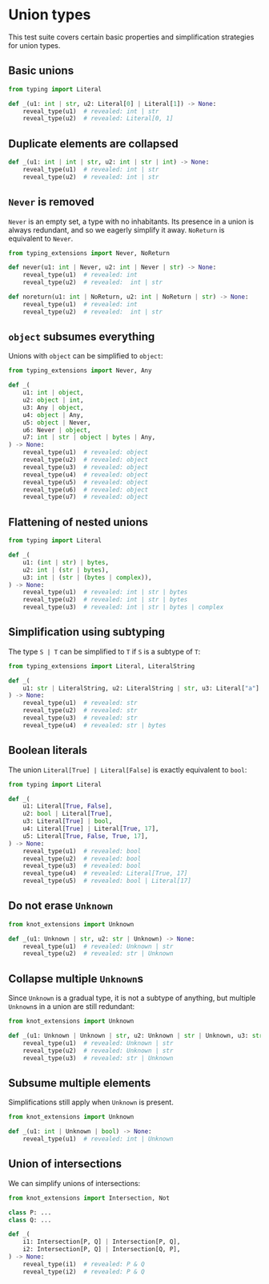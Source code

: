 # Union types

This test suite covers certain basic properties and simplification strategies for union types.

## Basic unions

```py
from typing import Literal

def _(u1: int | str, u2: Literal[0] | Literal[1]) -> None:
    reveal_type(u1)  # revealed: int | str
    reveal_type(u2)  # revealed: Literal[0, 1]
```

## Duplicate elements are collapsed

```py
def _(u1: int | int | str, u2: int | str | int) -> None:
    reveal_type(u1)  # revealed: int | str
    reveal_type(u2)  # revealed: int | str
```

## `Never` is removed

`Never` is an empty set, a type with no inhabitants. Its presence in a union is always redundant,
and so we eagerly simplify it away. `NoReturn` is equivalent to `Never`.

```py
from typing_extensions import Never, NoReturn

def never(u1: int | Never, u2: int | Never | str) -> None:
    reveal_type(u1)  # revealed: int
    reveal_type(u2)  # revealed:  int | str

def noreturn(u1: int | NoReturn, u2: int | NoReturn | str) -> None:
    reveal_type(u1)  # revealed: int
    reveal_type(u2)  # revealed:  int | str
```

## `object` subsumes everything

Unions with `object` can be simplified to `object`:

```py
from typing_extensions import Never, Any

def _(
    u1: int | object,
    u2: object | int,
    u3: Any | object,
    u4: object | Any,
    u5: object | Never,
    u6: Never | object,
    u7: int | str | object | bytes | Any,
) -> None:
    reveal_type(u1)  # revealed: object
    reveal_type(u2)  # revealed: object
    reveal_type(u3)  # revealed: object
    reveal_type(u4)  # revealed: object
    reveal_type(u5)  # revealed: object
    reveal_type(u6)  # revealed: object
    reveal_type(u7)  # revealed: object
```

## Flattening of nested unions

```py
from typing import Literal

def _(
    u1: (int | str) | bytes,
    u2: int | (str | bytes),
    u3: int | (str | (bytes | complex)),
) -> None:
    reveal_type(u1)  # revealed: int | str | bytes
    reveal_type(u2)  # revealed: int | str | bytes
    reveal_type(u3)  # revealed: int | str | bytes | complex
```

## Simplification using subtyping

The type `S | T` can be simplified to `T` if `S` is a subtype of `T`:

```py
from typing_extensions import Literal, LiteralString

def _(
    u1: str | LiteralString, u2: LiteralString | str, u3: Literal["a"] | str | LiteralString, u4: str | bytes | LiteralString
) -> None:
    reveal_type(u1)  # revealed: str
    reveal_type(u2)  # revealed: str
    reveal_type(u3)  # revealed: str
    reveal_type(u4)  # revealed: str | bytes
```

## Boolean literals

The union `Literal[True] | Literal[False]` is exactly equivalent to `bool`:

```py
from typing import Literal

def _(
    u1: Literal[True, False],
    u2: bool | Literal[True],
    u3: Literal[True] | bool,
    u4: Literal[True] | Literal[True, 17],
    u5: Literal[True, False, True, 17],
) -> None:
    reveal_type(u1)  # revealed: bool
    reveal_type(u2)  # revealed: bool
    reveal_type(u3)  # revealed: bool
    reveal_type(u4)  # revealed: Literal[True, 17]
    reveal_type(u5)  # revealed: bool | Literal[17]
```

## Do not erase `Unknown`

```py
from knot_extensions import Unknown

def _(u1: Unknown | str, u2: str | Unknown) -> None:
    reveal_type(u1)  # revealed: Unknown | str
    reveal_type(u2)  # revealed: str | Unknown
```

## Collapse multiple `Unknown`s

Since `Unknown` is a gradual type, it is not a subtype of anything, but multiple `Unknown`s in a
union are still redundant:

```py
from knot_extensions import Unknown

def _(u1: Unknown | Unknown | str, u2: Unknown | str | Unknown, u3: str | Unknown | Unknown) -> None:
    reveal_type(u1)  # revealed: Unknown | str
    reveal_type(u2)  # revealed: Unknown | str
    reveal_type(u3)  # revealed: str | Unknown
```

## Subsume multiple elements

Simplifications still apply when `Unknown` is present.

```py
from knot_extensions import Unknown

def _(u1: int | Unknown | bool) -> None:
    reveal_type(u1)  # revealed: int | Unknown
```

## Union of intersections

We can simplify unions of intersections:

```py
from knot_extensions import Intersection, Not

class P: ...
class Q: ...

def _(
    i1: Intersection[P, Q] | Intersection[P, Q],
    i2: Intersection[P, Q] | Intersection[Q, P],
) -> None:
    reveal_type(i1)  # revealed: P & Q
    reveal_type(i2)  # revealed: P & Q
```
